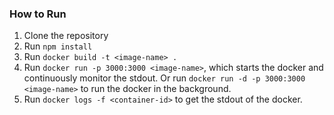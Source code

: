 ### How to Run
1. Clone the repository
2. Run `npm install`
3. Run `docker build -t <image-name> .`
4. Run `docker run -p 3000:3000 <image-name>`, which starts the docker and continuously monitor the stdout. Or run `docker run -d -p 3000:3000 <image-name>` to run the docker in the background.
5. Run `docker logs -f <container-id>` to get the stdout of the docker.
